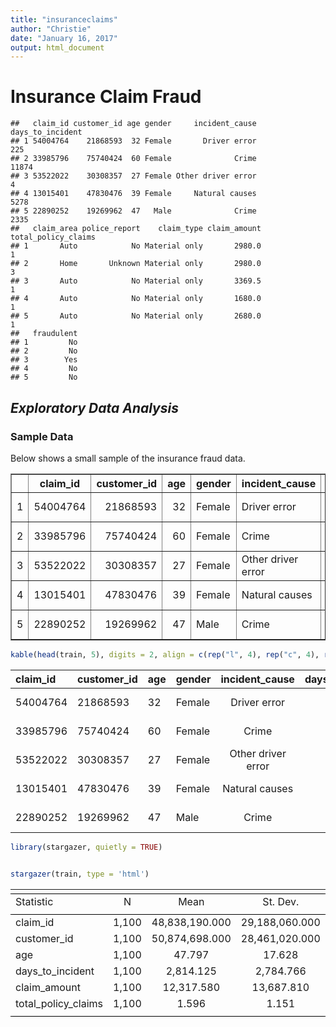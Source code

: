 ```yaml
---
title: "insuranceclaims"
author: "Christie"
date: "January 16, 2017"
output: html_document
---
```


# Insurance Claim Fraud




```
##   claim_id customer_id age gender     incident_cause days_to_incident
## 1 54004764    21868593  32 Female       Driver error              225
## 2 33985796    75740424  60 Female              Crime            11874
## 3 53522022    30308357  27 Female Other driver error                4
## 4 13015401    47830476  39 Female     Natural causes             5278
## 5 22890252    19269962  47   Male              Crime             2335
##   claim_area police_report    claim_type claim_amount total_policy_claims
## 1       Auto            No Material only       2980.0                   1
## 2       Home       Unknown Material only       2980.0                   3
## 3       Auto            No Material only       3369.5                   1
## 4       Auto            No Material only       1680.0                   1
## 5       Auto            No Material only       2680.0                   1
##   fraudulent
## 1         No
## 2         No
## 3        Yes
## 4         No
## 5         No
```


## _Exploratory Data Analysis_
### Sample Data

Below shows a small sample of the insurance fraud data.
<!-- html table generated in R 3.2.2 by xtable 1.7-4 package -->
<!-- Sun Mar 12 21:01:41 2017 -->
<table border=1>
<tr> <th>  </th> <th> claim_id </th> <th> customer_id </th> <th> age </th> <th> gender </th> <th> incident_cause </th> <th> days_to_incident </th> <th> claim_area </th> <th> police_report </th> <th> claim_type </th> <th> claim_amount </th> <th> total_policy_claims </th> <th> fraudulent </th>  </tr>
  <tr> <td align="right"> 1 </td> <td align="right"> 54004764 </td> <td align="right"> 21868593 </td> <td align="right">  32 </td> <td> Female </td> <td> Driver error </td> <td align="right"> 225 </td> <td> Auto </td> <td> No </td> <td> Material only </td> <td align="right"> 2980.00 </td> <td align="right">   1 </td> <td> No </td> </tr>
  <tr> <td align="right"> 2 </td> <td align="right"> 33985796 </td> <td align="right"> 75740424 </td> <td align="right">  60 </td> <td> Female </td> <td> Crime </td> <td align="right"> 11874 </td> <td> Home </td> <td> Unknown </td> <td> Material only </td> <td align="right"> 2980.00 </td> <td align="right">   3 </td> <td> No </td> </tr>
  <tr> <td align="right"> 3 </td> <td align="right"> 53522022 </td> <td align="right"> 30308357 </td> <td align="right">  27 </td> <td> Female </td> <td> Other driver error </td> <td align="right">   4 </td> <td> Auto </td> <td> No </td> <td> Material only </td> <td align="right"> 3369.50 </td> <td align="right">   1 </td> <td> Yes </td> </tr>
  <tr> <td align="right"> 4 </td> <td align="right"> 13015401 </td> <td align="right"> 47830476 </td> <td align="right">  39 </td> <td> Female </td> <td> Natural causes </td> <td align="right"> 5278 </td> <td> Auto </td> <td> No </td> <td> Material only </td> <td align="right"> 1680.00 </td> <td align="right">   1 </td> <td> No </td> </tr>
  <tr> <td align="right"> 5 </td> <td align="right"> 22890252 </td> <td align="right"> 19269962 </td> <td align="right">  47 </td> <td> Male </td> <td> Crime </td> <td align="right"> 2335 </td> <td> Auto </td> <td> No </td> <td> Material only </td> <td align="right"> 2680.00 </td> <td align="right">   1 </td> <td> No </td> </tr>
   </table>



```r
kable(head(train, 5), digits = 2, align = c(rep("l", 4), rep("c", 4), rep("r", 4)))
```



|claim_id |customer_id |age |gender |   incident_cause   | days_to_incident | claim_area | police_report |    claim_type| claim_amount| total_policy_claims| fraudulent|
|:--------|:-----------|:---|:------|:------------------:|:----------------:|:----------:|:-------------:|-------------:|------------:|-------------------:|----------:|
|54004764 |21868593    |32  |Female |    Driver error    |       225        |    Auto    |      No       | Material only|       2980.0|                   1|         No|
|33985796 |75740424    |60  |Female |       Crime        |      11874       |    Home    |    Unknown    | Material only|       2980.0|                   3|         No|
|53522022 |30308357    |27  |Female | Other driver error |        4         |    Auto    |      No       | Material only|       3369.5|                   1|        Yes|
|13015401 |47830476    |39  |Female |   Natural causes   |       5278       |    Auto    |      No       | Material only|       1680.0|                   1|         No|
|22890252 |19269962    |47  |Male   |       Crime        |       2335       |    Auto    |      No       | Material only|       2680.0|                   1|         No|



```r
library(stargazer, quietly = TRUE)


stargazer(train, type = 'html')
```


<table style="text-align:center"><tr><td colspan="6" style="border-bottom: 1px solid black"></td></tr><tr><td style="text-align:left">Statistic</td><td>N</td><td>Mean</td><td>St. Dev.</td><td>Min</td><td>Max</td></tr>
<tr><td colspan="6" style="border-bottom: 1px solid black"></td></tr><tr><td style="text-align:left">claim_id</td><td>1,100</td><td>48,838,190.000</td><td>29,188,060.000</td><td>26,832</td><td>99,775,483</td></tr>
<tr><td style="text-align:left">customer_id</td><td>1,100</td><td>50,874,698.000</td><td>28,461,020.000</td><td>154,557</td><td>99,961,993</td></tr>
<tr><td style="text-align:left">age</td><td>1,100</td><td>47.797</td><td>17.628</td><td>18</td><td>79</td></tr>
<tr><td style="text-align:left">days_to_incident</td><td>1,100</td><td>2,814.125</td><td>2,784.766</td><td>2</td><td>14,991</td></tr>
<tr><td style="text-align:left">claim_amount</td><td>1,100</td><td>12,317.580</td><td>13,687.810</td><td>1,000.000</td><td>48,150.500</td></tr>
<tr><td style="text-align:left">total_policy_claims</td><td>1,100</td><td>1.596</td><td>1.151</td><td>1</td><td>8</td></tr>
<tr><td colspan="6" style="border-bottom: 1px solid black"></td></tr></table>
